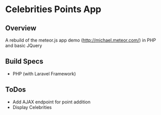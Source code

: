 # Celebrities Points App

## Overview

A rebuild of the meteor.js app demo (http://michael.meteor.com/) in PHP and basic JQuery

## Build Specs
- PHP (with Laravel Framework)

## ToDos

- Add AJAX endpoint for point addition
- Display Celebrities